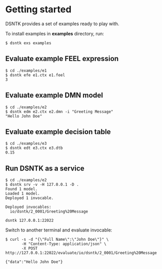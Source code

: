 # Getting started

DSNTK provides a set of examples ready to play with.

To install examples in **examples** directory, run:

```shell
$ dsntk exs examples
```

## Evaluate example FEEL expression

```shell
$ cd ./examples/e1
$ dsntk efe e1.ctx e1.feel
3
```

## Evaluate example DMN model

```shell
$ cd ./examples/e2
$ dsntk edm e2.ctx e2.dmn -i "Greeting Message"
"Hello John Doe"
```

## Evaluate example decision table

```shell
$ cd ./examples/e3
$ dsntk edt e3.ctx e3.dtb
0.15
```

## Run DSNTK as a service

```shell
$ cd ./examples/e2
$ dsntk srv -v -H 127.0.0.1 -D .
Found 1 model.
Loaded 1 model.
Deployed 1 invocable.

Deployed invocables:
  io/dsntk/2_0001/Greeting%20Message

dsntk 127.0.0.1:22022
```

Switch to another terminal and evaluate invocable:

```shell
$ curl -s -d "{\"Full Name\":\"John Doe\"}" \
       -H "Content-Type: application/json" \
       -X POST http://127.0.0.1:22022/evaluate/io/dsntk/2_0001/Greeting%20Message

{"data":"Hello John Doe"}
```
